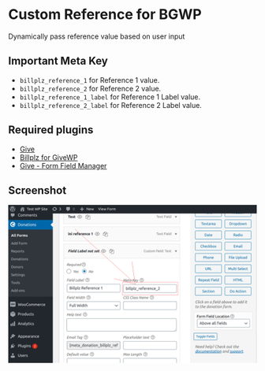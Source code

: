 # Custom Reference for BGWP

Dynamically pass reference value based on user input

## Important Meta Key

- `billplz_reference_1` for Reference 1 value.
- `billplz_reference_2` for Reference 2 value.
- `billplz_reference_1_label` for Reference 1 Label value.
- `billplz_reference_2_label` for Reference 2 Label value.

## Required plugins

- [Give](https://wordpress.org/plugins/give/)
- [Billplz for GiveWP](https://github.com/billplz/billplz-for-givewp)
- [Give - Form Field Manager](https://givewp.com/addons/form-field-manager/)

## Screenshot

![Screenshot](images/sc.png)
